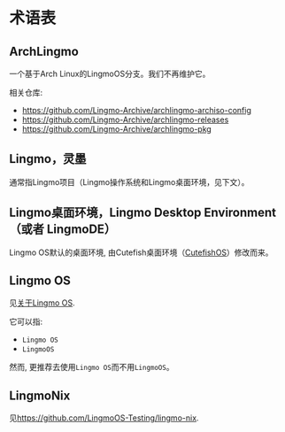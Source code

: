 # 术语表

## ArchLingmo
一个基于Arch Linux的LingmoOS分支。我们不再维护它。

相关仓库:
- <https://github.com/Lingmo-Archive/archlingmo-archiso-config>
- <https://github.com/Lingmo-Archive/archlingmo-releases>
- <https://github.com/Lingmo-Archive/archlingmo-pkg>

## Lingmo，灵墨
通常指Lingmo项目（Lingmo操作系统和Lingmo桌面环境，见下文）。

## Lingmo桌面环境，Lingmo Desktop Environment （或者 LingmoDE）
Lingmo OS默认的桌面环境, 由Cutefish桌面环境（[CutefishOS](https://github.com/cutefishos)）修改而来。

## Lingmo OS
见[关于Lingmo OS](about).

它可以指:
- `Lingmo OS`
- `LingmoOS`

然而, 更推荐去使用`Lingmo OS`而不用`LingmoOS`。

## LingmoNix
见<https://github.com/LingmoOS-Testing/lingmo-nix>.
